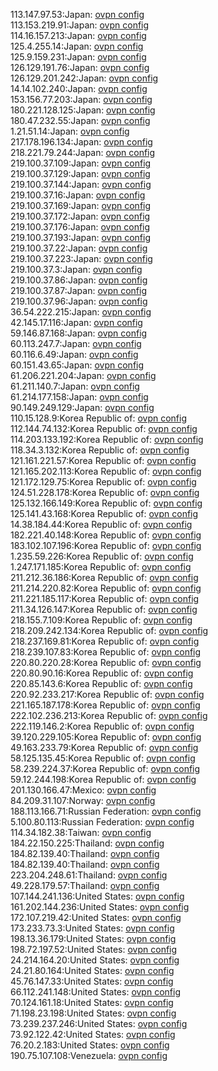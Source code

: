 113.147.97.53:Japan: [ovpn config](vpn/113_147_97_53.ovpn)  
113.153.219.91:Japan: [ovpn config](vpn/113_153_219_91.ovpn)  
114.16.157.213:Japan: [ovpn config](vpn/114_16_157_213.ovpn)  
125.4.255.14:Japan: [ovpn config](vpn/125_4_255_14.ovpn)  
125.9.159.231:Japan: [ovpn config](vpn/125_9_159_231.ovpn)  
126.129.191.76:Japan: [ovpn config](vpn/126_129_191_76.ovpn)  
126.129.201.242:Japan: [ovpn config](vpn/126_129_201_242.ovpn)  
14.14.102.240:Japan: [ovpn config](vpn/14_14_102_240.ovpn)  
153.156.77.203:Japan: [ovpn config](vpn/153_156_77_203.ovpn)  
180.221.128.125:Japan: [ovpn config](vpn/180_221_128_125.ovpn)  
180.47.232.55:Japan: [ovpn config](vpn/180_47_232_55.ovpn)  
1.21.51.14:Japan: [ovpn config](vpn/1_21_51_14.ovpn)  
217.178.196.134:Japan: [ovpn config](vpn/217_178_196_134.ovpn)  
218.221.79.244:Japan: [ovpn config](vpn/218_221_79_244.ovpn)  
219.100.37.109:Japan: [ovpn config](vpn/219_100_37_109.ovpn)  
219.100.37.129:Japan: [ovpn config](vpn/219_100_37_129.ovpn)  
219.100.37.144:Japan: [ovpn config](vpn/219_100_37_144.ovpn)  
219.100.37.16:Japan: [ovpn config](vpn/219_100_37_16.ovpn)  
219.100.37.169:Japan: [ovpn config](vpn/219_100_37_169.ovpn)  
219.100.37.172:Japan: [ovpn config](vpn/219_100_37_172.ovpn)  
219.100.37.176:Japan: [ovpn config](vpn/219_100_37_176.ovpn)  
219.100.37.193:Japan: [ovpn config](vpn/219_100_37_193.ovpn)  
219.100.37.22:Japan: [ovpn config](vpn/219_100_37_22.ovpn)  
219.100.37.223:Japan: [ovpn config](vpn/219_100_37_223.ovpn)  
219.100.37.3:Japan: [ovpn config](vpn/219_100_37_3.ovpn)  
219.100.37.86:Japan: [ovpn config](vpn/219_100_37_86.ovpn)  
219.100.37.87:Japan: [ovpn config](vpn/219_100_37_87.ovpn)  
219.100.37.96:Japan: [ovpn config](vpn/219_100_37_96.ovpn)  
36.54.222.215:Japan: [ovpn config](vpn/36_54_222_215.ovpn)  
42.145.17.116:Japan: [ovpn config](vpn/42_145_17_116.ovpn)  
59.146.87.168:Japan: [ovpn config](vpn/59_146_87_168.ovpn)  
60.113.247.7:Japan: [ovpn config](vpn/60_113_247_7.ovpn)  
60.116.6.49:Japan: [ovpn config](vpn/60_116_6_49.ovpn)  
60.151.43.65:Japan: [ovpn config](vpn/60_151_43_65.ovpn)  
61.206.221.204:Japan: [ovpn config](vpn/61_206_221_204.ovpn)  
61.211.140.7:Japan: [ovpn config](vpn/61_211_140_7.ovpn)  
61.214.177.158:Japan: [ovpn config](vpn/61_214_177_158.ovpn)  
90.149.249.129:Japan: [ovpn config](vpn/90_149_249_129.ovpn)  
110.15.128.9:Korea Republic of: [ovpn config](vpn/110_15_128_9.ovpn)  
112.144.74.132:Korea Republic of: [ovpn config](vpn/112_144_74_132.ovpn)  
114.203.133.192:Korea Republic of: [ovpn config](vpn/114_203_133_192.ovpn)  
118.34.3.132:Korea Republic of: [ovpn config](vpn/118_34_3_132.ovpn)  
121.161.221.57:Korea Republic of: [ovpn config](vpn/121_161_221_57.ovpn)  
121.165.202.113:Korea Republic of: [ovpn config](vpn/121_165_202_113.ovpn)  
121.172.129.75:Korea Republic of: [ovpn config](vpn/121_172_129_75.ovpn)  
124.51.228.178:Korea Republic of: [ovpn config](vpn/124_51_228_178.ovpn)  
125.132.166.149:Korea Republic of: [ovpn config](vpn/125_132_166_149.ovpn)  
125.141.43.168:Korea Republic of: [ovpn config](vpn/125_141_43_168.ovpn)  
14.38.184.44:Korea Republic of: [ovpn config](vpn/14_38_184_44.ovpn)  
182.221.40.148:Korea Republic of: [ovpn config](vpn/182_221_40_148.ovpn)  
183.102.107.196:Korea Republic of: [ovpn config](vpn/183_102_107_196.ovpn)  
1.235.59.226:Korea Republic of: [ovpn config](vpn/1_235_59_226.ovpn)  
1.247.171.185:Korea Republic of: [ovpn config](vpn/1_247_171_185.ovpn)  
211.212.36.186:Korea Republic of: [ovpn config](vpn/211_212_36_186.ovpn)  
211.214.220.82:Korea Republic of: [ovpn config](vpn/211_214_220_82.ovpn)  
211.221.185.117:Korea Republic of: [ovpn config](vpn/211_221_185_117.ovpn)  
211.34.126.147:Korea Republic of: [ovpn config](vpn/211_34_126_147.ovpn)  
218.155.7.109:Korea Republic of: [ovpn config](vpn/218_155_7_109.ovpn)  
218.209.242.134:Korea Republic of: [ovpn config](vpn/218_209_242_134.ovpn)  
218.237.169.81:Korea Republic of: [ovpn config](vpn/218_237_169_81.ovpn)  
218.239.107.83:Korea Republic of: [ovpn config](vpn/218_239_107_83.ovpn)  
220.80.220.28:Korea Republic of: [ovpn config](vpn/220_80_220_28.ovpn)  
220.80.90.16:Korea Republic of: [ovpn config](vpn/220_80_90_16.ovpn)  
220.85.143.6:Korea Republic of: [ovpn config](vpn/220_85_143_6.ovpn)  
220.92.233.217:Korea Republic of: [ovpn config](vpn/220_92_233_217.ovpn)  
221.165.187.178:Korea Republic of: [ovpn config](vpn/221_165_187_178.ovpn)  
222.102.236.213:Korea Republic of: [ovpn config](vpn/222_102_236_213.ovpn)  
222.119.146.2:Korea Republic of: [ovpn config](vpn/222_119_146_2.ovpn)  
39.120.229.105:Korea Republic of: [ovpn config](vpn/39_120_229_105.ovpn)  
49.163.233.79:Korea Republic of: [ovpn config](vpn/49_163_233_79.ovpn)  
58.125.135.45:Korea Republic of: [ovpn config](vpn/58_125_135_45.ovpn)  
58.239.224.37:Korea Republic of: [ovpn config](vpn/58_239_224_37.ovpn)  
59.12.244.198:Korea Republic of: [ovpn config](vpn/59_12_244_198.ovpn)  
201.130.166.47:Mexico: [ovpn config](vpn/201_130_166_47.ovpn)  
84.209.31.107:Norway: [ovpn config](vpn/84_209_31_107.ovpn)  
188.113.166.71:Russian Federation: [ovpn config](vpn/188_113_166_71.ovpn)  
5.100.80.113:Russian Federation: [ovpn config](vpn/5_100_80_113.ovpn)  
114.34.182.38:Taiwan: [ovpn config](vpn/114_34_182_38.ovpn)  
184.22.150.225:Thailand: [ovpn config](vpn/184_22_150_225.ovpn)  
184.82.139.40:Thailand: [ovpn config](vpn/184_82_139_40.ovpn)  
184.82.139.40:Thailand: [ovpn config](vpn/184_82_139_40.ovpn)  
223.204.248.61:Thailand: [ovpn config](vpn/223_204_248_61.ovpn)  
49.228.179.57:Thailand: [ovpn config](vpn/49_228_179_57.ovpn)  
107.144.241.136:United States: [ovpn config](vpn/107_144_241_136.ovpn)  
161.202.144.236:United States: [ovpn config](vpn/161_202_144_236.ovpn)  
172.107.219.42:United States: [ovpn config](vpn/172_107_219_42.ovpn)  
173.233.73.3:United States: [ovpn config](vpn/173_233_73_3.ovpn)  
198.13.36.179:United States: [ovpn config](vpn/198_13_36_179.ovpn)  
198.72.197.52:United States: [ovpn config](vpn/198_72_197_52.ovpn)  
24.214.164.20:United States: [ovpn config](vpn/24_214_164_20.ovpn)  
24.21.80.164:United States: [ovpn config](vpn/24_21_80_164.ovpn)  
45.76.147.33:United States: [ovpn config](vpn/45_76_147_33.ovpn)  
66.112.241.148:United States: [ovpn config](vpn/66_112_241_148.ovpn)  
70.124.161.18:United States: [ovpn config](vpn/70_124_161_18.ovpn)  
71.198.23.198:United States: [ovpn config](vpn/71_198_23_198.ovpn)  
73.239.237.246:United States: [ovpn config](vpn/73_239_237_246.ovpn)  
73.92.122.42:United States: [ovpn config](vpn/73_92_122_42.ovpn)  
76.20.2.183:United States: [ovpn config](vpn/76_20_2_183.ovpn)  
190.75.107.108:Venezuela: [ovpn config](vpn/190_75_107_108.ovpn)  
